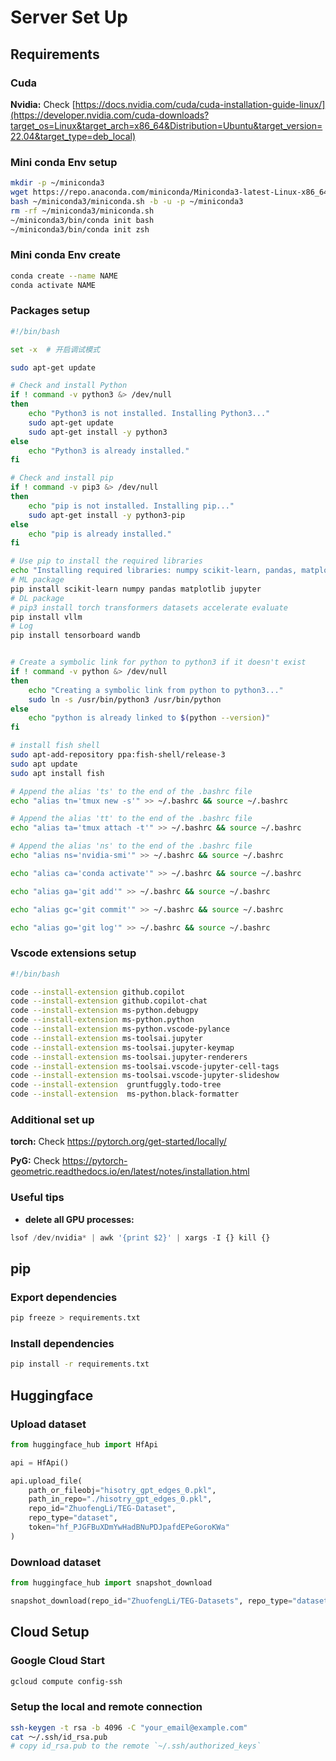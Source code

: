 # Server Set Up

## Requirements
### Cuda 
**Nvidia:** Check [https://docs.nvidia.com/cuda/cuda-installation-guide-linux/](https://developer.nvidia.com/cuda-downloads?target_os=Linux&target_arch=x86_64&Distribution=Ubuntu&target_version=22.04&target_type=deb_local)

### Mini conda Env setup

```bash
mkdir -p ~/miniconda3
wget https://repo.anaconda.com/miniconda/Miniconda3-latest-Linux-x86_64.sh -O ~/miniconda3/miniconda.sh
bash ~/miniconda3/miniconda.sh -b -u -p ~/miniconda3
rm -rf ~/miniconda3/miniconda.sh
~/miniconda3/bin/conda init bash
~/miniconda3/bin/conda init zsh
```

### Mini conda Env create
```bash
conda create --name NAME
conda activate NAME
```

### Packages setup

```bash
#!/bin/bash

set -x  # 开启调试模式

sudo apt-get update

# Check and install Python
if ! command -v python3 &> /dev/null
then
    echo "Python3 is not installed. Installing Python3..."
    sudo apt-get update
    sudo apt-get install -y python3
else
    echo "Python3 is already installed."
fi

# Check and install pip
if ! command -v pip3 &> /dev/null
then
    echo "pip is not installed. Installing pip..."
    sudo apt-get install -y python3-pip
else
    echo "pip is already installed."
fi

# Use pip to install the required libraries
echo "Installing required libraries: numpy scikit-learn, pandas, matplotlib, jupyter torch..."
# ML package 
pip install scikit-learn numpy pandas matplotlib jupyter
# DL package
# pip3 install torch transformers datasets accelerate evaluate
pip install vllm
# Log
pip install tensorboard wandb 


# Create a symbolic link for python to python3 if it doesn't exist
if ! command -v python &> /dev/null
then
    echo "Creating a symbolic link from python to python3..."
    sudo ln -s /usr/bin/python3 /usr/bin/python
else
    echo "python is already linked to $(python --version)"
fi

# install fish shell
sudo apt-add-repository ppa:fish-shell/release-3
sudo apt update
sudo apt install fish

# Append the alias 'ts' to the end of the .bashrc file
echo "alias tn='tmux new -s'" >> ~/.bashrc && source ~/.bashrc

# Append the alias 'tt' to the end of the .bashrc file
echo "alias ta='tmux attach -t'" >> ~/.bashrc && source ~/.bashrc

# Append the alias 'ns' to the end of the .bashrc file
echo "alias ns='nvidia-smi'" >> ~/.bashrc && source ~/.bashrc

echo "alias ca='conda activate'" >> ~/.bashrc && source ~/.bashrc

echo "alias ga='git add'" >> ~/.bashrc && source ~/.bashrc

echo "alias gc='git commit'" >> ~/.bashrc && source ~/.bashrc

echo "alias go='git log'" >> ~/.bashrc && source ~/.bashrc

```

### Vscode extensions setup
```bash
#!/bin/bash

code --install-extension github.copilot
code --install-extension github.copilot-chat
code --install-extension ms-python.debugpy
code --install-extension ms-python.python
code --install-extension ms-python.vscode-pylance
code --install-extension ms-toolsai.jupyter
code --install-extension ms-toolsai.jupyter-keymap
code --install-extension ms-toolsai.jupyter-renderers
code --install-extension ms-toolsai.vscode-jupyter-cell-tags
code --install-extension ms-toolsai.vscode-jupyter-slideshow
code --install-extension  gruntfuggly.todo-tree
code --install-extension  ms-python.black-formatter
```
### Additional set up 

**torch:** Check https://pytorch.org/get-started/locally/

**PyG:** Check https://pytorch-geometric.readthedocs.io/en/latest/notes/installation.html

### Useful tips
+ **delete all GPU processes:**
```python
lsof /dev/nvidia* | awk '{print $2}' | xargs -I {} kill {}
```
## pip
### Export dependencies
```bash
pip freeze > requirements.txt
```
### Install dependencies
```bash
pip install -r requirements.txt
```

## Huggingface
### Upload dataset

```python
from huggingface_hub import HfApi

api = HfApi()

api.upload_file(
    path_or_fileobj="hisotry_gpt_edges_0.pkl",
    path_in_repo="./hisotry_gpt_edges_0.pkl",
    repo_id="ZhuofengLi/TEG-Dataset",
    repo_type="dataset",
    token="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"
)
```

### Download dataset

```python
from huggingface_hub import snapshot_download

snapshot_download(repo_id="ZhuofengLi/TEG-Datasets", repo_type="dataset", local_dir="../Dataset")
```

## Cloud Setup
### Google Cloud Start
```bash
gcloud compute config-ssh
```
### Setup the local and remote connection
```bash
ssh-keygen -t rsa -b 4096 -C "your_email@example.com"
cat ～/.ssh/id_rsa.pub
# copy id_rsa.pub to the remote `~/.ssh/authorized_keys`
```


